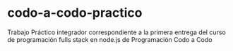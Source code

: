 # codo-a-codo-practico
Trabajo Práctico integrador correspondiente a la primera entrega del curso de programación fulls stack en node.js de Programación Codo a Codo
